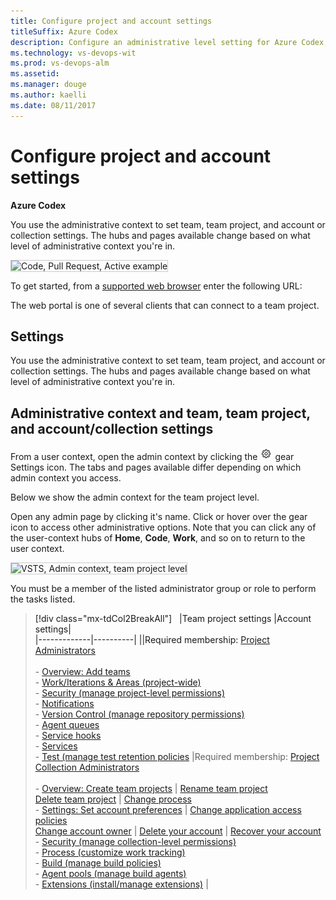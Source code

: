 ```yaml
---
title: Configure project and account settings  
titleSuffix: Azure Codex   
description: Configure an administrative level setting for Azure Codex, CodeVault, Codex Agile, or Codex Pipelines  
ms.technology: vs-devops-wit
ms.prod: vs-devops-alm
ms.assetid:  
ms.manager: douge
ms.author: kaelli
ms.date: 08/11/2017
---
```


# Configure project and account settings

**Azure Codex**  

 You use the administrative context to set team, team project, and account or collection settings. The hubs and pages available change based on what level of administrative context you're in. 

<img src="../user-guide/_img/web-portal-intro.png" alt="Code, Pull Request, Active example" style="border: 1px solid #CCCCCC;" />

To get started, from a [supported web browser](../../tfs-server/requirements.md#browsers) enter the following URL:


The web portal is one of several clients that can connect to a team project. 

<a id="admin-context">  </a>
## Settings   
You use the administrative context to set team, team project, and account or collection settings. The hubs and pages available change based on what level of administrative context you're in. 
 
  
<a id="administrative-context">  </a>
## Administrative context and team, team project, and account/collection settings

From a user context, open the admin context by clicking the ![gear icon](../../_img/icons/gear-icon.png) gear Settings icon. The tabs and pages available differ depending on which admin context you access.

Below we show the admin context for the team project level. 

<a id="admin-intro" />

<a id="admin-intro-team-services" />  

Open any admin page by clicking it's name. Click or hover over the gear icon to access other administrative options. Note that you can click any of the user-context hubs of **Home**, **Code**, **Work**, and so on to return to the user context. 

<img src="../user-guide/_img/work-web-portal_admin-context-project-level-team-services.png" alt="VSTS, Admin context, team project level" style="border: 1px solid #CCCCCC;" />  



You must be a member of the listed administrator group or role to perform the tasks listed.  



> [!div class="mx-tdCol2BreakAll"]  
> |Team project settings |Account settings|  
> |-------------|----------| 
> ||Required membership:  [Project Administrators](../../accounts/add-administrator-team-project.md)<br/><br/>-  [Overview: Add teams](../../work/scale/multiple-teams.md)<br/>- [Work/Iterations & Areas (project-wide)](../../work/customize/set-area-paths.md)<br/>- [Security (manage project-level permissions)](../../security/permissions.md#team-project-level-permissions)<br/>- [Notifications](../../collaborate/manage-team-notifications.md)<br/>- [Version Control (manage repository permissions)](../../security/permissions.md#git-repository)<br/>- [Agent queues](../../build-release/concepts/agents/pools-queues.md)<br/>- [Service hooks](../../service-hooks/services/webhooks.md)<br/>- [Services](../../build-release/concepts/library/service-endpoints.md)<br/>- [Test (manage test retention policies](../../manual-test/getting-started/how-long-to-keep-test-results.md) |Required membership: [Project Collection Administrators](../../security/set-project-collection-level-permissions.md?toc=/vsts/security/toc.json&bc=/vsts/security/breadcrumb/toc.json)<br/><br/>- [Overview: Create team projects](../../accounts/create-team-project.md?toc=/vsts/accounts/toc.json&bc=/vsts/accounts/breadcrumb/toc.json)  &#124; [Rename team project](../../accounts/rename-team-project.md?toc=/vsts/accounts/toc.json&bc=/vsts/accounts/breadcrumb/toc.json)<br/>[Delete team project](../../accounts/delete-team-project.md?toc=/vsts/accounts/toc.json&bc=/vsts/accounts/breadcrumb/toc.json) &#124; [Change process](../../settings/work/manage-process.md?toc=/vsts/work/customize/toc.json&bc=/vsts/work/customize/breadcrumb/toc.json)<br/>- [Settings: Set account preferences](../../accounts/account-preferences.md?toc=/vsts/user-guide/toc.json&bc=/vsts/user-guide/breadcrumb/toc.json) &#124; [Change application access policies](../../accounts/change-application-access-policies-vs.md?toc=/vsts/accounts/toc.json&bc=/vsts/accounts/breadcrumb/toc.json)<br/>[Change account owner](../../accounts/change-account-ownership-vs.md?toc=/vsts/accounts/toc.json&bc=/vsts/accounts/breadcrumb/toc.json) &#124; [Delete your account](../../accounts/delete-your-vsts-account.md?toc=/vsts/accounts/toc.json&bc=/vsts/accounts/breadcrumb/toc.json) &#124; [Recover your account](../../accounts/recover-your-vsts-account.md?toc=/vsts/accounts/toc.json&bc=/vsts/accounts/breadcrumb/toc.json)<br/>- [Security (manage collection-level permissions)](../../security/set-project-collection-level-permissions.md?toc=/vsts/security/toc.json&bc=/vsts/security/breadcrumb/toc.json)<br/>- [Process (customize work tracking)](../../settings/work/manage-process.md?toc=/vsts/work/customize/toc.json&bc=/vsts/work/customize/breadcrumb/toc.json)<br/>- [Build (manage build policies)](../../build-release/concepts/policies/retention.md)<br/>- [Agent pools (manage build agents)](../../build-release/concepts/agents/pools-queues.md) <br/>- [Extensions (install/manage extensions)](../../marketplace/install-vsts-extension.md) |
 

 

<!--- End of Admin context -->



